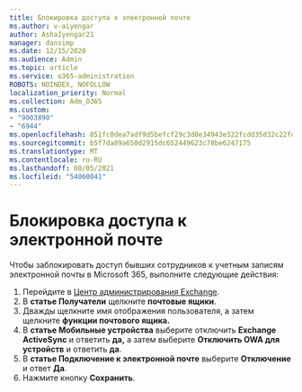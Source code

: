 ```yaml
---
title: Блокировка доступа к электронной почте
ms.author: v-aiyengar
author: AshaIyengar21
manager: dansimp
ms.date: 12/15/2020
ms.audience: Admin
ms.topic: article
ms.service: o365-administration
ROBOTS: NOINDEX, NOFOLLOW
localization_priority: Normal
ms.collection: Adm_O365
ms.custom:
- "9003890"
- "6944"
ms.openlocfilehash: 851fc0dea7adf9d5befcf29c3d0e34943e322fcdd35d32c22fd7d2c49a7eed0e
ms.sourcegitcommit: b5f7da89a650d2915dc652449623c78be6247175
ms.translationtype: MT
ms.contentlocale: ru-RU
ms.lasthandoff: 08/05/2021
ms.locfileid: "54060041"
---
```

# <a name="block-access-to-email"></a>Блокировка доступа к электронной почте

Чтобы заблокировать доступ бывших сотрудников к учетным записям электронной почты в Microsoft 365, выполните следующие действия:

1. Перейдите в [Центр администрирования Exchange](https://go.microsoft.com/fwlink/?linkid=2138629).
1. В **статье Получатели** щелкните **почтовые ящики**.
1. Дважды щелкните имя отображения пользователя, а затем щелкните **функции почтового ящика.**
1. В **статье Мобильные устройства** выберите отключить **Exchange ActiveSync** и ответить **да,** а затем выберите **Отключить OWA для устройств** и ответить **да**.
1. В **статье Подключение к электронной почте** выберите **Отключение** и ответ **Да**.
1. Нажмите кнопку **Сохранить**.
